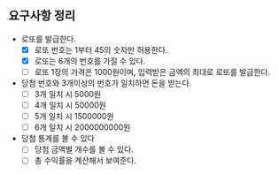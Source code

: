 ## 요구사항 정리

* 로또를 발급한다.
    * [X] 로또 번호는 1부터 45의 숫자만 허용한다.
    * [X] 로또는 6개의 번호를 가질 수 있다.
    * [ ] 로또 1장의 가격은 1000원이며, 입력받은 금액의 최대로 로또를 발급한다.
* 당첨 번호와 3개이상의 번호가 일치하면 돈을 받는다.
    * [ ] 3개 일치 시 5000원
    * [ ] 4개 일치 시 50000원
    * [ ] 5개 일치 시 1500000원
    * [ ] 6개 일치 시 2000000000원
* 당첨 통계를 볼 수 있다
    * [ ] 당첨 금액별 개수를 볼 수 있다.
    * [ ] 총 수익률을 계산해서 보여준다.
